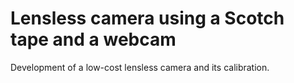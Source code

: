# Lensless camera using a Scotch tape and a webcam
Development of a low-cost lensless camera and its calibration. 
